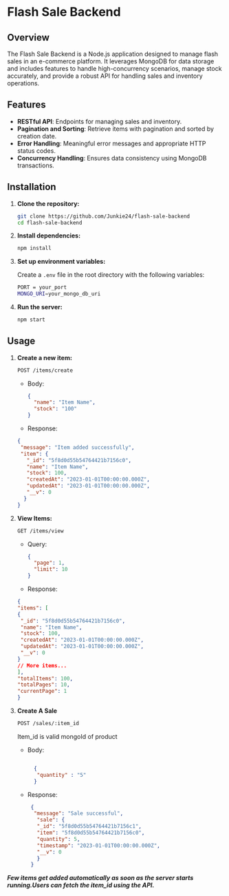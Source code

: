 # Flash Sale Backend

## Overview

The Flash Sale Backend is a Node.js application designed to manage flash sales in an e-commerce platform. It leverages MongoDB for data storage and includes features to handle high-concurrency scenarios, manage stock accurately, and provide a robust API for handling sales and inventory operations.

## Features

- **RESTful API**: Endpoints for managing sales and inventory.
- **Pagination and Sorting**: Retrieve items with pagination and sorted by creation date.
- **Error Handling**: Meaningful error messages and appropriate HTTP status codes.
- **Concurrency Handling**: Ensures data consistency using MongoDB transactions.


## Installation

1. **Clone the repository:**

   ```bash
   git clone https://github.com/Junkie24/flash-sale-backend
   cd flash-sale-backend
   ```

2. **Install dependencies:**

   ```bash
   npm install
   ```

3. **Set up environment variables:**

   Create a `.env` file in the root directory with the following variables:

   ```bash
   PORT = your_port
   MONGO_URI=your_mongo_db_uri
   ```

4. **Run the server:**

   ```bash
   npm start
   ```

## Usage

1. **Create a new item:**

   ```bash
   POST /items/create
   ```

   - Body:
     ```json
     {
       "name": "Item Name",
       "stock": "100"
     }
     ```

    - Response:
     ```json
     {
      "message": "Item added successfully",
      "item": {
        "_id": "5f8d0d55b54764421b7156c0",
        "name": "Item Name",
        "stock": 100,
        "createdAt": "2023-01-01T00:00:00.000Z",
        "updatedAt": "2023-01-01T00:00:00.000Z",
        "__v": 0
       }
     }
     ```

2. **View Items:**

   ```bash
   GET /items/view
   ```

   - Query:

     ```json
     {
       "page": 1,
       "limit": 10
     }
     ```

    - Response:
     ```json
    {
     "items": [
     {
      "_id": "5f8d0d55b54764421b7156c0",
      "name": "Item Name",
      "stock": 100,
      "createdAt": "2023-01-01T00:00:00.000Z",
      "updatedAt": "2023-01-01T00:00:00.000Z",
      "__v": 0
     }
     // More items...
     ],
     "totalItems": 100,
     "totalPages": 10,
     "currentPage": 1
    }
     ```

3. **Create A Sale**

   ```bash
   POST /sales/:item_id
   ```

   Item_id is valid mongoId of product

   - Body:
     ```json
     
       {
        "quantity" : "5"
       }
     
     ```
   - Response:
     ```json
      {
       "message": "Sale successful",
        "sale": {
        "_id": "5f8d0d55b54764421b7156c1",
        "item": "5f8d0d55b54764421b7156c0",
        "quantity": 5,
        "timestamp": "2023-01-01T00:00:00.000Z",
        "__v": 0
        }
      }

     ```
    
***Few items get added automatically as soon as the server starts running.Users can fetch the item_id using the API.***